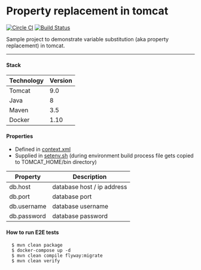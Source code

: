 # Property replacement in tomcat

[![Circle CI](https://circleci.com/gh/tecris/tomcat-property.svg?style=svg)](https://circleci.com/gh/tecris/tomcat-property)
[![Build Status](https://travis-ci.org/tecris/tomcat-property.svg?branch=master)](https://travis-ci.org/tecris/tomcat-property)

Sample project to demonstrate variable substitution (aka property replacement) in tomcat.


<hr/>

#### Stack
| **Technology** | **Version** |
| ------------- | ------------- |
| Tomcat | 9.0 |
| Java | 8 |
| Maven | 3.5 |
| Docker | 1.10 |

#### Properties
 - Defined in [context.xml](src/main/webapp/META-INF/context.xml)
 - Supplied in [setenv.sh](docker/setenv.sh) (during environment build process file gets copied to TOMCAT_HOME/bin directory)

| **Property** | **Description** |
| ------------- | ------------- |
| db.host | database host / ip address |
| db.port | database port |
| db.username | database username |
| db.password | database password |

#### How to run E2E tests

  ```
    $ mvn clean package
    $ docker-compose up -d
    $ mvn clean compile flyway:migrate
    $ mvn clean verify
  ```
